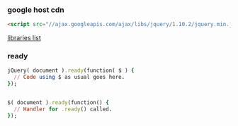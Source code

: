 ### google host cdn


```html
<script src="//ajax.googleapis.com/ajax/libs/jquery/1.10.2/jquery.min.js"></script>
```
[libraries list](https://developers.google.com/speed/libraries/devguide#jquery)





### ready



```ruby
jQuery( document ).ready(function( $ ) {
  // Code using $ as usual goes here.
});


$( document ).ready(function() {
  // Handler for .ready() called.
});
```
